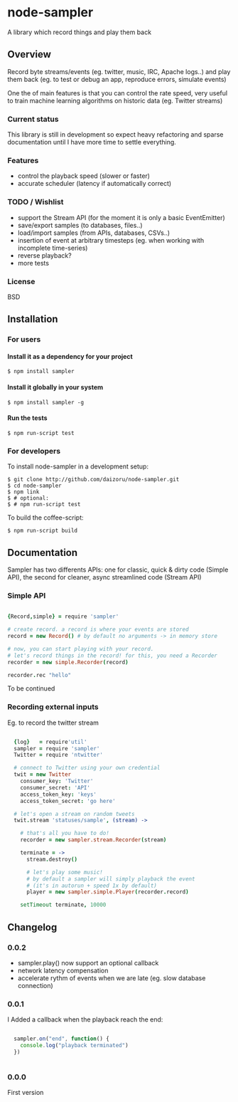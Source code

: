 # node-sampler

 A library which record things and play them back

## Overview

 Record byte streams/events (eg. twitter, music, IRC, Apache logs..) and play them back (eg. to test or debug an app, reproduce errors, simulate events)

 One the of main features is that you can control the rate speed, 
 very useful to train machine learning algorithms on historic data (eg. Twitter streams)

### Current status

  This library is still in development so expect heavy refactoring and sparse documentation until I have more time to settle everything.

### Features

  * control the playback speed (slower or faster)
  * accurate scheduler (latency if automatically correct)

### TODO / Wishlist
  
  * support the Stream API (for the moment it is only a basic EventEmitter)
  * save/export samples (to databases, files..)
  * load/import samples (from APIs, databases, CSVs..)
  * insertion of event at arbitrary timesteps (eg. when working with incomplete time-series)
  * reverse playback?
  * more tests

### License

  BSD

## Installation

### For users

#### Install it as a dependency for your project

    $ npm install sampler

#### Install it globally in your system

    $ npm install sampler -g

#### Run the tests

    $ npm run-script test

### For developers

  To install node-sampler in a development setup:

    $ git clone http://github.com/daizoru/node-sampler.git
    $ cd node-sampler
    $ npm link
    $ # optional:
    $ # npm run-script test 

  To build the coffee-script:

    $ npm run-script build


## Documentation

  Sampler has two differents APIs: one for classic, quick & dirty code (Simple API),
  the second for cleaner, async streamlined code (Stream API)

### Simple API

``` coffeescript

{Record,simple} = require 'sampler'

# create record. a record is where your events are stored
record = new Record() # by default no arguments -> in memory store

# now, you can start playing with your record. 
# let's record things in the record! for this, you need a Recorder
recorder = new simple.Recorder(record)

recorder.rec "hello"

```

  To be continued

### Recording external inputs

  Eg. to record the twitter stream

``` coffeescript

  {log}   = require'util'
  sampler = require 'sampler'
  Twitter = require 'ntwitter'

  # connect to Twitter using your own credential
  twit = new Twitter
    consumer_key: 'Twitter'
    consumer_secret: 'API'
    access_token_key: 'keys'
    access_token_secret: 'go here'

  # let's open a stream on random tweets
  twit.stream 'statuses/sample', (stream) ->

    # that's all you have to do!
    recorder = new sampler.stream.Recorder(stream)

    terminate = ->
      stream.destroy()

      # let's play some music!
      # by default a sampler will simply playback the event
      # (it's in autorun + speed 1x by default)
      player = new sampler.simple.Player(recorder.record)

    setTimeout terminate, 10000


```


## Changelog

### 0.0.2

 * sampler.play() now support an optional callback
 * network latency compensation
 * accelerate rythm of events when we are late (eg. slow database connection)

### 0.0.1

 I Added a callback when the playback reach the end:
 
``` javascript

  sampler.on("end", function() {
    console.log("playback terminated")
  })
  
```

### 0.0.0

  First version

